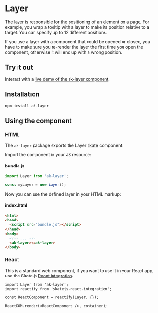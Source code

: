 # Layer

The layer is responsible for the positioning of an element on a page. For example, you wrap a tooltip with a layer to make its position relative to a target. You can specify up to 12 different positions.

If you use a layer with a component that could be opened or closed, you have to make sure you re-render the layer the first time you open the component, otherwise it will end up with a wrong position.


## Try it out

Interact with a [live demo of the ak-layer component](https://aui-cdn.atlassian.com/atlaskit/stories/ak-layer/@VERSION@/).

## Installation

```sh
npm install ak-layer
```

## Using the component

### HTML

The `ak-layer` package exports the Layer [skate](https://github.com/skatejs/skatejs) component:

Import the component in your JS resource:
 
#### bundle.js

```javascript
import Layer from 'ak-layer';

const myLayer = new Layer();
```
Now you can use the defined layer in your HTML markup:

#### index.html

```html
<html>
<head>
  <script src="bundle.js"></script>
</head>
<body>
  <!-- ... -->
  <ak-layer></ak-layer>
</body>
```
### React

This is a standard web component, if you want to use it in your React app, use the Skate.js [React integration](https://github.com/webcomponents/react-integration).


```
import Layer from 'ak-layer';
import reactify from 'skatejs-react-integration';

const ReactComponent = reactify(Layer, {});

ReactDOM.render(<ReactComponent />, container);
```




